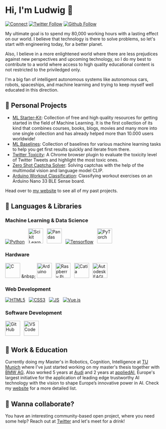 # Hi, I'm Ludwig 👋
[![Connect](https://img.shields.io/badge/Connect-0077B5?style=for-the-badge&logo=linkedin&logoColor=white)](https://www.linkedin.com/in/ludwigstumpp/)
[![Twitter Follow](https://img.shields.io/twitter/follow/ludwig_stumpp?color=%231DA1F2&label=Follow&logo=twitter&logoColor=%231DA1F2&style=for-the-badge)](https://twitter.com/ludwig_stumpp)
[![Github Follow](https://img.shields.io/github/followers/LudwigStumpp?color=%23171515&label=Follow&logo=github&logoColor=%23171515&style=for-the-badge)](https://github.com/LudwigStumpp)

My ultimate goal is to spend my 80,000 working hours with a lasting effect on our world. I believe that technology is there to solve problems, so let's start with engineering today, for a better planet.

Also, I believe in a more enlightened world where there are less prejudices against new perspectives and upcoming technology, so I do my best to contribute to a world where access to high quality educational content is not restricted to the priviledged only.

I'm a big fan of intelligent autonomous systems like autonomous cars, robots, spaceships, and machine learning and trying to keep myself well educated in this direction.

## 🚀 Personal Projects
- [ML Starter-Kit](https://mlstarterkit.com): Collection of free and high quality resources for getting started in the field of Machine Learning. It is the first collection of its kind that combines courses, books, blogs, movies and many more into one single collection and has already helped more than 10.000 users worldwide!
- [ML Baselines](https://ludwigstumpp.com/ml-baselines): Collection of baselines for various machine learning tasks to help you get first results quickly and iterate from there.
- [Twitter Toxicity](https://github.com/LudwigStumpp/twitter-toxicity): A Chrome browser plugin to evaluate the toxicity level of Twitter Tweets and highlight the most toxic ones.
- [Zero Shot Captcha Solver](https://github.com/LudwigStumpp/zero-shot-captcha-solver): Solving captchas with the help of the multimodal vision and language model CLIP.
- [Arduino Workout Classification](https://github.com/LudwigStumpp/arduino-workout-classification): Classifying workout exercises on an Arduino Nano 33 BLE Sense board.

Head over to [my website](http://ludwigstumpp.com) to see all of my past projects.

## 🌈 Languages & Libraries

### Machine Learning & Data Science
[<img alt="Python" src="https://img.icons8.com/color/48/000000/python.png"/>](https://www.python.org/) &nbsp;
[<img alt="Scikit Learn" src="https://upload.wikimedia.org/wikipedia/commons/thumb/0/05/Scikit_learn_logo_small.svg/260px-Scikit_learn_logo_small.svg.png" height="48"/>](https://scikit-learn.org/) &nbsp;
[<img alt="Pandas" src="https://i.redd.it/c6h7rok9c2v31.jpg" height="48"/>](https://pandas.pydata.org/) &nbsp;
[<img alt="Tensorflow" src="https://img.icons8.com/color/48/000000/tensorflow.png"/>](https://www.tensorflow.org/) &nbsp;
[<img alt="PyTorch" src="https://user-images.githubusercontent.com/42147848/178567459-cb1bfe41-dee5-455b-af94-ce4d4f036295.png" height="48"/>](https://pytorch.org/)

### Hardware
[<img alt="C" src="https://upload.wikimedia.org/wikipedia/commons/thumb/1/18/C_Programming_Language.svg/217px-C_Programming_Language.svg.png" height="48"/>](https://en.wikipedia.org/wiki/C_(programming_language)) &nbsp;
[<img alt="Arduino" src="https://img.icons8.com/fluency/344/arduino.png" height="48"/>](https://www.arduino.cc/) &nbsp;
[<img alt="Raspberry Pi" src="https://img.icons8.com/color/48/000000/raspberry.png" height="48"/>](https://www.raspberrypi.org/) &nbsp;
[<img alt="Catia" src="https://www.atfiformation.fr/wp-content/uploads/2018/03/catiaV5.png" height="48"/>](https://www.3ds.com/products-services/catia/) &nbsp;
[<img alt="Autodesk EAGLE" src="https://yt3.ggpht.com/ytc/AKedOLRs6t9k8adI1DVVHWAI9vMY2DW8PvseQHIU51GoRg=s900-c-k-c0x00ffffff-no-rj" height="48"/>](https://www.autodesk.com/products/eagle/overview)

### Web Development
[<img alt="HTML5" src="https://img.icons8.com/color/48/000000/html-5.png"/>](https://developer.mozilla.org/en-US/docs/Glossary/HTML5) &nbsp;
[<img alt="CSS3" src="https://img.icons8.com/color/48/000000/css3.png"/>](https://developer.mozilla.org/en-US/docs/Web/CSS) &nbsp;
[<img alt="JS" src="https://img.icons8.com/color/48/000000/javascript.png"/>](https://developer.mozilla.org/en-US/docs/Web/JavaScript) &nbsp;
[<img alt="Vue.js" src="https://img.icons8.com/color/48/000000/vue-js.png"/>](https://vuejs.org/)

### Software Development
[<img alt="GitHub" src="https://pbs.twimg.com/profile_images/1414990564408262661/r6YemvF9_200x200.jpg" height="48"/>](https://github.com/about) &nbsp;
[<img alt="VSCode" src="https://upload.wikimedia.org/wikipedia/commons/thumb/9/9a/Visual_Studio_Code_1.35_icon.svg/240px-Visual_Studio_Code_1.35_icon.svg.png" height="48"/>](https://code.visualstudio.com/)

## 💼 Work & Education
Currently doing my Master's in Robotics, Cognition, Intelligence at [TU Munich](https://www.tum.de/en/) where I've just started working on my master's thesis together with [BMW AG](https://www.bmw.de/de/home.html). Also worked 5 years at [Audi](https://www.audi.com) and 2 years at [appliedAI](https://www.appliedai.de/), Europe's largest initiative for the application of leading edge trustworthy AI technology with the vision to shape Europe’s innovative power in AI. Check my [website](https://ludwigstumpp.com/work) for a more detailed list.

## 🤙 Wanna collaborate?
You have an interesting community-based open project, where you need some help? Reach out at [Twitter](https://twitter.com/ludwig_stumpp) and let's meet for a drink!
